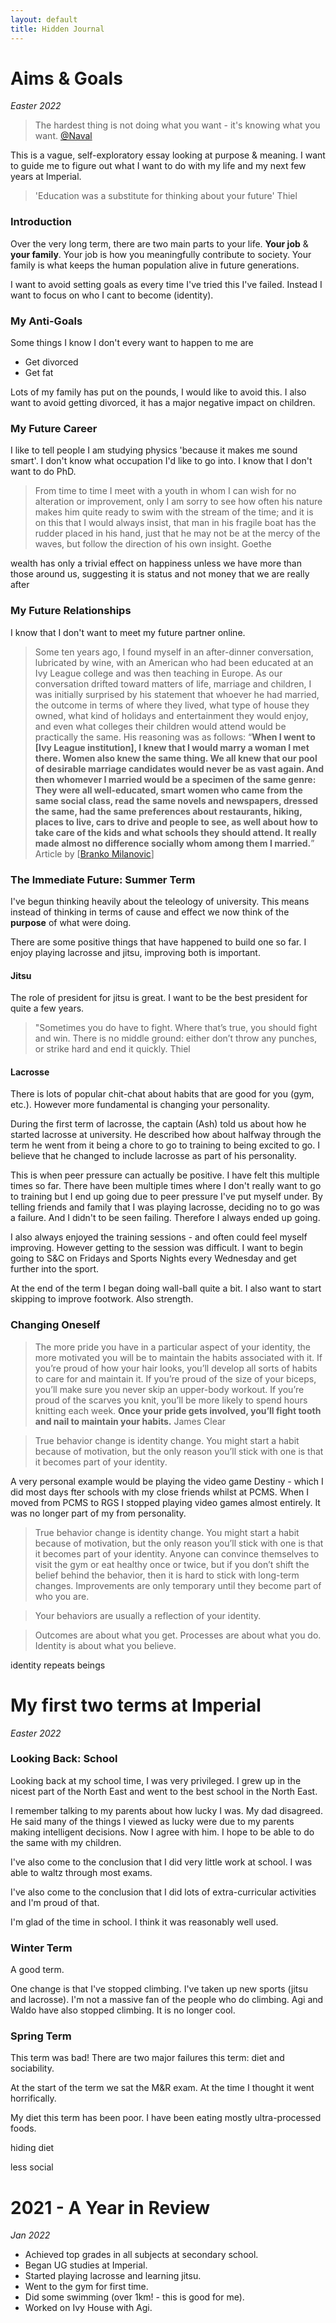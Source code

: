 ```yaml
---
layout: default
title: Hidden Journal
---
```

# Aims & Goals

*Easter 2022*

>The hardest thing is not doing what you want - it's knowing what you want. [@Naval](https://twitter.com/NavalismHQ/status/1514833143294877700)

This is a vague, self-exploratory essay looking at purpose & meaning. I want to guide me to figure out what I want to do with my life and my next few years at Imperial.

>'Education was a substitute for thinking about your future' Thiel

### Introduction

Over the very long term, there are two main parts to your life. **Your job** & **your family**. Your job is how you meaningfully contribute to society. Your family is what keeps the human population alive in future generations.

I want to avoid setting goals as every time I've tried this I've failed. Instead I want to focus on who I cant to become (identity).

### My Anti-Goals

Some things I know I don't every want to happen to me are

* Get divorced
* Get fat

Lots of my family has put on the pounds, I would like to avoid this. I also want to avoid getting divorced, it has a major negative impact on children.

### My Future Career

I like to tell people I am studying physics 'because it makes me sound smart'. I don't know what occupation I'd like to go into. I know that I don't want to do PhD.

>From time to time I meet with a youth in whom I can wish for no alteration or improvement, only I am sorry to see how often his nature makes him quite ready to swim with the stream of the time; and it is on this that I would always insist, that man in his fragile boat has the rudder placed in his hand, just that he may not be at the mercy of the waves, but follow the direction of his own insight. Goethe

wealth has only a trivial effect on happiness unless we have more than those around us, suggesting it is status and not money that we are really after

### My Future Relationships

I know that I don't want to meet my future partner online.

>Some ten years ago, I found myself in an after-dinner conversation, lubricated by wine, with an American who had been educated at an Ivy League college and was then teaching in Europe. As our conversation drifted toward matters of life, marriage and children, I was initially surprised by his statement that whoever he had married, the outcome in terms of where they lived, what type of house they owned, what kind of holidays and entertainment they would enjoy, and even what colleges their children would attend would be practically the same. His reasoning was as follows: “**When I went to [Ivy League institution], I knew that I would marry a woman I met there. Women also knew the same thing. We all knew that our pool of desirable marriage candidates would never be as vast again. And then whomever I married would be a specimen of the same genre: They were all well-educated, smart women who came from the same social class, read the same novels and newspapers, dressed the same, had the same preferences about restaurants, hiking, places to live, cars to drive and people to see, as well about how to take care of the kids and what schools they should attend. It really made almost no difference socially whom among them I married.**” Article by [[Branko Milanovic](https://quillette.com/2019/10/18/rich-like-me-how-assortative-mating-is-driving-income-inequality/)]

### The Immediate Future: Summer Term

I've begun thinking heavily about the teleology of university. This means instead of thinking in terms of cause and effect we now think of the **purpose** of what were doing.

There are some positive things that have happened to build one so far. I enjoy playing lacrosse and jitsu, improving both is important.

#### Jitsu

The role of president for jitsu is great. I want to be the best president for quite a few years.

> "Sometimes you do have to fight. Where that’s true, you should fight and win. There is no middle ground: either don’t throw any punches, or strike hard and end it quickly. Thiel

#### Lacrosse

There is lots of popular chit-chat about habits that are good for you (gym, etc.). However more fundamental is changing your personality.

During the first term of lacrosse, the captain (Ash) told us about how he started lacrosse at university. He described how about halfway through the term he went from it being a chore to go to training to being excited to go. I believe that he changed to include lacrosse as part of his personality.

This is when peer pressure can actually be positive. I have felt this multiple times so far. There have been multiple times where I don't really want to go to training but I end up going due to peer pressure I've put myself under. By telling friends and family that I was playing lacrosse, deciding no to go was a failure. And I didn't to be seen failing. Therefore I always ended up going.

I also always enjoyed the training sessions - and often could feel myself improving. However getting to the session was difficult. I want to begin going to S&C on Fridays and Sports Nights every Wednesday and get further into the sport.

At the end of the term I began doing wall-ball quite a bit. I also want to start skipping to improve footwork. Also strength.

### Changing Oneself

>The more pride you have in a particular aspect of your identity, the more motivated you will be to maintain the habits associated with it. If you’re proud of how your hair looks, you’ll develop all sorts of habits to care for and maintain it. If you’re proud of the size of your biceps, you’ll make sure you never skip an upper-body workout. If you’re proud of the scarves you knit, you’ll be more likely to spend hours knitting each week. **Once your pride gets involved, you’ll fight tooth and nail to maintain your habits.** James Clear

>True behavior change is identity change. You might start a habit because of motivation, but the only reason you’ll stick with one is that it becomes part of your identity.

A very personal example would be playing the video game Destiny - which I did most days fter schools with my close friends whilst at PCMS. When I moved from PCMS to RGS I stopped playing video games almost entirely. It was no longer part of my from personality.

>True behavior change is identity change. You might start a habit because of motivation, but the only reason you’ll stick with one is that it becomes part of your identity. Anyone can convince themselves to visit the gym or eat healthy once or twice, but if you don’t shift the belief behind the behavior, then it is hard to stick with long-term changes. Improvements are only temporary until they become part of who you are.

>Your behaviors are usually a reflection of your identity.

>Outcomes are about what you get. Processes are about what you do. Identity is about what you believe.

identity repeats beings

# My first two terms at Imperial

*Easter 2022*

### Looking Back: School

Looking back at my school time, I was very privileged. I grew up in the nicest part of the North East and went to the best school in the North East.

I remember talking to my parents about how lucky I was. My dad disagreed. He said many of the things I viewed as lucky were due to my parents making intelligent decisions. Now I agree with him. I hope to be able to do the same with my children.

I've also come to the conclusion that I did very little work at school. I was able to waltz through most exams.

I've also come to the conclusion that I did lots of extra-curricular activities and I'm proud of that.

I'm glad of the time in school. I think it was reasonably well used.

### Winter Term

A good term.

One change is that I've stopped climbing. I've taken up new sports (jitsu and lacrosse). I'm not a massive fan of the people who do climbing. Agi and Waldo have also stopped climbing. It is no longer cool.

### Spring Term

This term was bad! There are two major failures this term: diet and sociability.

At the start of the term we sat the M&R exam. At the time I thought it went horrifically.

My diet this term has been poor. I have been eating mostly ultra-processed foods.

hiding diet

less social

# 2021 - A Year in Review

*Jan 2022*
- Achieved top grades in all subjects at secondary school.
- Began UG studies at Imperial.
- Started playing lacrosse and learning jitsu.
- Went to the gym for first time.
- Did some swimming (over 1km! - this is good for me).
- Worked on Ivy House with Agi.
